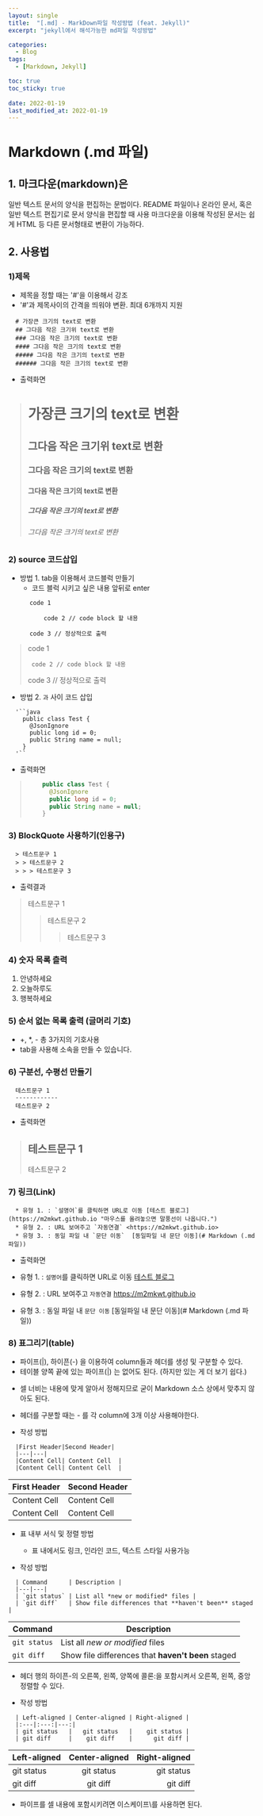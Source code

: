 ```yaml
---
layout: single
title:  "[.md] - MarkDown파일 작성방법 (feat. Jekyll)"
excerpt: "jekyll에서 해석가능한 md파일 작성방법"

categories:
  - Blog
tags:
  - [Markdown, Jekyll]

toc: true
toc_sticky: true
 
date: 2022-01-19
last_modified_at: 2022-01-19
---
```


# Markdown (.md 파일)
## 1. 마크다운(markdown)은

  일반 텍스트 문서의 양식을 편집하는 문법이다. 
  README 파일이나 온라인 문서, 혹은 일반 텍스트 편집기로 문서 양식을 편집할 때 사용
  마크다운을 이용해 작성된 문서는 쉽게 HTML 등 다른 문서형태로 변환이 가능하다.

## 2. 사용법
### 1)제목
 * 제목을 정할 때는 '#'을 이용해서 강조
 * '#'과 제목사이의 간격을 띄워야 변환. 최대 6개까지 지원

```text
  # 가장큰 크기의 text로 변환
  ## 그다음 작은 크기위 text로 변환
  ### 그다음 작은 크기의 text로 변환
  #### 그다음 작은 크기의 text로 변환
  ##### 그다음 작은 크기의 text로 변환
  ###### 그다음 작은 크기의 text로 변환
```

 * 출력화면
> # 가장큰 크기의 text로 변환
> ## 그다음 작은 크기위 text로 변환
> ### 그다음 작은 크기의 text로 변환
> #### 그다음 작은 크기의 text로 변환
> ##### 그다음 작은 크기의 text로 변환
> ###### 그다음 작은 크기의 text로 변환

### 2) source 코드삽입
 * 방법 1. tab을 이용해서 코드블럭 만들기
   - 코드 블럭 시키고 싶은 내용 앞뒤로 enter
```
      code 1

          code 2 // code block 할 내용
 
      code 3 // 정상적으로 출력
```

>  code 1
>
>      code 2 // code block 할 내용
>
>  code 3 // 정상적으로 출력

 * 방법 2. ``` 과 ``` 사이 코드 삽입

  ```text
    '``java
      public class Test {
        @JsonIgnore
        public long id = 0;
        public String name = null;
      }
    '``
  ```

 * 출력화면

> ```java
>     public class Test {
>       @JsonIgnore
>       public long id = 0;
>       public String name = null;
>     }
> ```

### 3) BlockQuote 사용하기(인용구)

  ```text
    > 테스트문구 1
    > > 테스트문구 2
    > > > 테스트문구 3
  ```  

 * 출력결과

  > 테스트문구 1
  > > 테스트문구 2
  > > > 테스트문구 3

### 4) 숫자 목록 츨력

1. 안녕하세요
2. 오늘하루도
3. 행복하세요


### 5) 순서 없는 목록 출력 (글머리 기호)
 * +, *, -  총 3가지의 기호사용
 * tab을 사용해 소속을 만들 수 있습니다.

### 6) 구분선, 수평선 만들기

  ```text
    테스트문구 1
    ------------
    테스트문구 2
  ```

 * 출력화면

> 테스트문구 1
> ------------
> 테스트문구 2

### 7) 링크(Link)
  ```text
    * 유형 1. : `설명어`를 클릭하면 URL로 이동 [테스트 블로그](https://m2mkwt.github.io "마우스를 올려놓으면 말풍선이 나옵니다.")  
    * 유형 2. : URL 보여주고 `자동연결` <https://m2mkwt.github.io>  
    * 유형 3. : 동일 파일 내 `문단 이동`  [동일파일 내 문단 이동](# Markdown (.md 파일))  
  ```

 * 출력화면

  * 유형 1. : `설명어`를 클릭하면 URL로 이동 [테스트 블로그](https://m2mkwt.github.io "마우스를 올려놓으면 말풍선이 나옵니다.")  
  * 유형 2. : URL 보여주고 `자동연결` <https://m2mkwt.github.io>  
  * 유형 3. : 동일 파일 내 `문단 이동`  [동일파일 내 문단 이동](# Markdown (.md 파일))  

### 8) 표그리기(table)
 * 파이프(|), 하이픈(-) 을 이용하여 column들과 헤더를 생성 및 구분할 수 있다.
 * 테이블 양쪽 끝에 있는 파이프(|) 는 없어도 된다. (하지만 있는 게 더 보기 쉽다.)
 + 셀 너비는 내용에 맞게 알아서 정해지므로 굳이 Markdown 소스 상에서 맞추지 않아도 된다.
 * 헤더를 구분할 때는 - 를 각 column에 3개 이상 사용해야한다.

 * 작성 방법

  ```text
    |First Header|Second Header|
    |---|---|
    |Content Cell| Content Cell  |
    |Content Cell| Content Cell  |
  ```

 |First Header|Second Header|
 |---|---|
 |Content Cell|Content Cell|
 |Content Cell|Content Cell|


 * 표 내부 서식 및 정렬 방법
   - 표 내에서도 링크, 인라인 코드, 텍스트 스타일 사용가능

 * 작성 방법

  ```text
    | Command      | Description |
    |---|---|
    | `git status` | List all *new or modified* files |
    | `git diff`   | Show file differences that **haven't been** staged |
  ```

 |Command|Description|
 |---|---|
 |`git status`|List all *new or modified* files|
 |`git diff`|Show file differences that **haven't been** staged|


 * 헤더 행의 하이픈-의 오른쪽, 왼쪽, 양쪽에 콜론:을 포함시켜서 오른쪽, 왼쪽, 중앙 정렬할 수 있다.

 * 작성 방법

  ```text
    | Left-aligned | Center-aligned | Right-aligned |
    |:---|:---:|---:|
    | git status   |   git status   |    git status |
    | git diff     |    git diff    |      git diff |
  ```

 | Left-aligned | Center-aligned | Right-aligned |
 |:---|:---:|---:|
 | git status   |   git status   |    git status |
 | git diff     |    git diff    |      git diff |

 * 파이프를 셀 내용에 포함시키려면 이스케이프\를 사용하면 된다.
